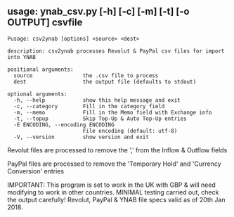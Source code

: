 ## usage: ynab_csv.py [-h] [-c] [-m] [-t] [-o OUTPUT] csvfile

```
Pusage: csv2ynab [options] <source> <dest>

description: csv2ynab processes Revolut & PayPal csv files for import into YNAB

positional arguments:
  source                the .csv file to process
  dest                  the output file (defaults to stdout)

optional arguments:
  -h, --help            show this help message and exit
  -c, --category        Fill in the category field
  -m, --memo            Fill in the Memo field with Exchange info
  -t, --topup           Skip Top-Up & Auto Top-Up entries
  -E ENCODING, --encoding ENCODING
                        File encoding (default: utf-8)
  -V, --version         show version and exit
```

Revolut files are processed to remove the ',' from the Inflow & Outflow fields

PayPal files are processed to remove the 'Temporary Hold' and 'Currency Conversion' entries

IMPORTANT:  This program is set to work in the UK with GBP & will need modifying to work in other countries.
            MINIMAL testing carried out, check the output carefully!
            Revolut, PayPal & YNAB file specs valid as of 20th Jan 2018.
